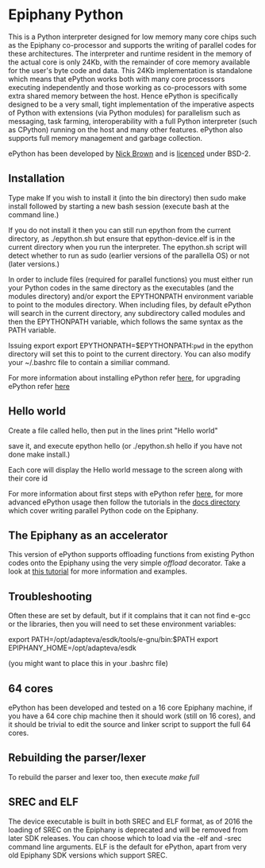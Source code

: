 # Epiphany Python
This is a Python interpreter designed for low memory many core chips such as the Epiphany co-processor and supports the writing of parallel codes for these architectures. The interpreter and runtime resident in the memory of the actual core is only 24Kb, with the remainder of core memory available for the user's byte code and data. This 24Kb implementation is standalone which means that ePython works both with many core processors executing independently and those working as co-processors with some extra shared memory between the host. Hence ePython is specifically designed to be a very small, tight implementation of the imperative aspects of Python with extensions (via Python modules) for parallelism such as messaging, task farming, interoperability with a full Python interpreter (such as CPython) running on the host and many other features. ePython also supports full memory management and garbage collection.

ePython has been developed by <a href="https://www.epcc.ed.ac.uk/about/staff/dr-nick-brown">Nick Brown</a> and is [licenced](LICENCE) under BSD-2.

## Installation
Type make
If you wish to install it (into the bin directory) then sudo make install followed by starting a new bash session (execute bash at the command line.)

If you do not install it then you can still run epython from the current directory, as ./epython.sh but ensure that epython-device.elf is in the current directory when you run the interpreter. The epython.sh script will detect whether to run as sudo (earlier versions of the parallella OS) or not (later versions.)

In order to include files (required for parallel functions) you must either run your Python codes in the same directory as the executables (and the modules directory) and/or export the EPYTHONPATH environment variable to point to the modules directory. When including files, by default ePython will search in the current directory, any subdirectory called modules and then the EPYTHONPATH variable, which follows the same syntax as the PATH variable.

Issuing export export EPYTHONPATH=$EPYTHONPATH:`pwd` in the epython directory will set this to point to the current directory. You can also modify your ~/.bashrc file to contain a similiar command.

For more information about installing ePython refer [here](docs/tutorial1.md), for upgrading ePython refer [here](docs/installupgrade.md)

## Hello world
Create a file called hello, then put in the lines
print "Hello world"

save it, and execute epython hello (or ./epython.sh hello if you have not done make install.)

Each core will display the Hello world message to the screen along with their core id

For more information about first steps with ePython refer [here](docs/tutorial1.md), for more advanced ePython usage then follow the tutorials in the [docs directory](docs) which cover writing parallel Python code on the Epiphany.

## The Epiphany as an accelerator

This version of ePython supports offloading functions from existing Python codes onto the Epiphany using the very simple *offload* decorator. Take a look at [this tutorial](docs/tutorial6.md) for more information and examples.

## Troubleshooting

Often these are set by default, but if it complains that it can not find e-gcc or the libraries, then you will need to set these environment variables:

export PATH=/opt/adapteva/esdk/tools/e-gnu/bin:$PATH
export EPIPHANY_HOME=/opt/adapteva/esdk

(you might want to place this in your .bashrc file)

## 64 cores

ePython has been developed and tested on a 16 core Epiphany machine, if you have a 64 core chip machine then it should work (still on 16 cores), and it should be trivial to edit the source and linker script to support the full 64 cores.

## Rebuilding the parser/lexer
To rebuild the parser and lexer too, then execute *make full*

## SREC and ELF

The device executable is built in both SREC and ELF format, as of 2016 the loading of SREC on the Epiphany is deprecated and will be removed from later SDK releases. You can choose which to load via the -elf and -srec command line arguments. ELF is the default for ePython, apart from very old Epiphany SDK versions which support SREC.
